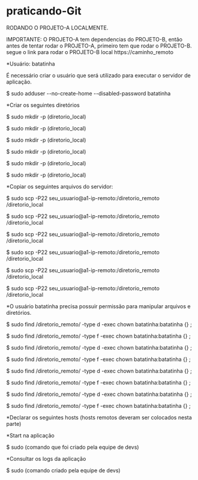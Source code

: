 # praticando-Git

RODANDO O PROJETO-A LOCALMENTE.


IMPORTANTE: O PROJETO-A tem dependencias do PROJETO-B, então antes de tentar rodar o PROJETO-A, primeiro tem que rodar o PROJETO-B. segue o link para rodar o PROJETO-B local https://caminho_remoto


*Usuário: batatinha


 É necessário criar o usuário que será utilizado para executar o servidor de aplicação. 

  $ sudo adduser --no-create-home --disabled-password batatinha



*Criar os seguintes diretórios
 
  $ sudo mkdir -p (diretorio_local)

  $ sudo mkdir -p (diretorio_local)

  $ sudo mkdir -p (diretorio_local)

  $ sudo mkdir -p (diretorio_local)

  $ sudo mkdir -p (diretorio_local)

  $ sudo mkdir -p (diretorio_local)

 


*Copiar os seguintes arquivos do servidor:

  $ sudo scp -P22 seu_usuario@a1-ip-remoto:/diretorio_remoto /diretorio_local

  $ sudo scp -P22 seu_usuario@a1-ip-remoto:/diretorio_remoto /diretorio_local

  $ sudo scp -P22 seu_usuario@a1-ip-remoto:/diretorio_remoto /diretorio_local

  $ sudo scp -P22 seu_usuario@a1-ip-remoto:/diretorio_remoto /diretorio_local

  $ sudo scp -P22 seu_usuario@a1-ip-remoto:/diretorio_remoto /diretorio_local

  $ sudo scp -P22 seu_usuario@a1-ip-remoto:/diretorio_remoto /diretorio_local




*O usuário batatinha precisa possuir permissão para manipular arquivos e diretórios.

  $ sudo find /diretorio_remoto/ -type d -exec chown batatinha:batatinha {} \;

  $ sudo find /diretorio_remoto/ -type f -exec chown batatinha:batatinha {} \;

  $ sudo find /diretorio_remoto/ -type d -exec chown batatinha:batatinha {} \;

  $ sudo find /diretorio_remoto/ -type f -exec chown batatinha:batatinha {} \;
  
  $ sudo find /diretorio_remoto/ -type d -exec chown batatinha:batatinha {} \;

  $ sudo find /diretorio_remoto/ -type f -exec chown batatinha:batatinha {} \;

  $ sudo find /diretorio_remoto/ -type d -exec chown batatinha:batatinha {} \;

  $ sudo find /diretorio_remoto/ -type f -exec chown batatinha:batatinha {} \;



*Declarar os seguintes hosts 
  (hosts remotos deveram ser colocados nesta parte)
 


*Start na aplicação

  $  sudo (comando que foi criado pela equipe de devs)


*Consultar os logs da aplicação

  $ sudo (comando criado pela equipe de devs)

